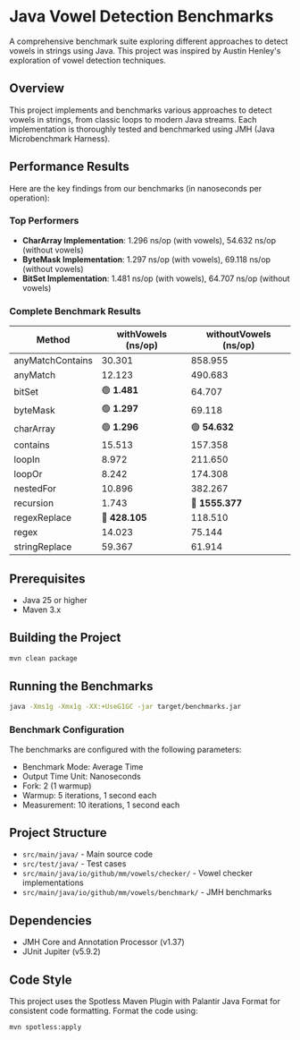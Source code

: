 # Java Vowel Detection Benchmarks

A comprehensive benchmark suite exploring different approaches to detect vowels in strings using Java. This project was inspired by Austin Henley's exploration of vowel detection techniques.

## Overview

This project implements and benchmarks various approaches to detect vowels in strings, from classic loops to modern Java streams. Each implementation is thoroughly tested and benchmarked using JMH (Java Microbenchmark Harness).

## Performance Results

Here are the key findings from our benchmarks (in nanoseconds per operation):

### Top Performers
- **CharArray Implementation**: 1.296 ns/op (with vowels), 54.632 ns/op (without vowels)
- **ByteMask Implementation**: 1.297 ns/op (with vowels), 69.118 ns/op (without vowels)
- **BitSet Implementation**: 1.481 ns/op (with vowels), 64.707 ns/op (without vowels)

### Complete Benchmark Results

| Method           | withVowels (ns/op) | withoutVowels (ns/op) |
|------------------|--------------------|-----------------------|
| anyMatchContains | 30.301             | 858.955               |
| anyMatch         | 12.123             | 490.683               |
| bitSet           | 🟢 **1.481**       | 64.707                |
| byteMask         | 🟢 **1.297**       | 69.118                |
| charArray        | 🟢 **1.296**       | 🟢 **54.632**         |
| contains         | 15.513             | 157.358               |
| loopIn           | 8.972              | 211.650               |
| loopOr           | 8.242              | 174.308               |
| nestedFor        | 10.896             | 382.267               |
| recursion        | 1.743              | 🔴 **1555.377**       |
| regexReplace     | 🔴 **428.105**     | 118.510               |
| regex            | 14.023             | 75.144                |
| stringReplace    | 59.367             | 61.914                |

## Prerequisites

- Java 25 or higher
- Maven 3.x

## Building the Project

```bash
mvn clean package
```

## Running the Benchmarks

```bash
java -Xms1g -Xmx1g -XX:+UseG1GC -jar target/benchmarks.jar
```

### Benchmark Configuration

The benchmarks are configured with the following parameters:
- Benchmark Mode: Average Time
- Output Time Unit: Nanoseconds
- Fork: 2 (1 warmup)
- Warmup: 5 iterations, 1 second each
- Measurement: 10 iterations, 1 second each

## Project Structure

- `src/main/java/` - Main source code
- `src/test/java/` - Test cases
- `src/main/java/io/github/mm/vowels/checker/` - Vowel checker implementations
- `src/main/java/io/github/mm/vowels/benchmark/` - JMH benchmarks

## Dependencies

- JMH Core and Annotation Processor (v1.37)
- JUnit Jupiter (v5.9.2)

## Code Style

This project uses the Spotless Maven Plugin with Palantir Java Format for consistent code formatting. Format the code using:

```bash
mvn spotless:apply
```